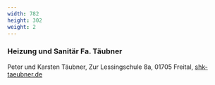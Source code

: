 ```yaml
---
width: 782
height: 302
weight: 2
---
```


### Heizung und Sanitär Fa. Täubner

Peter und Karsten Täubner, Zur Lessingschule 8a, 01705 Freital, [shk-taeubner.de](https://shk-taeubner.de/)

